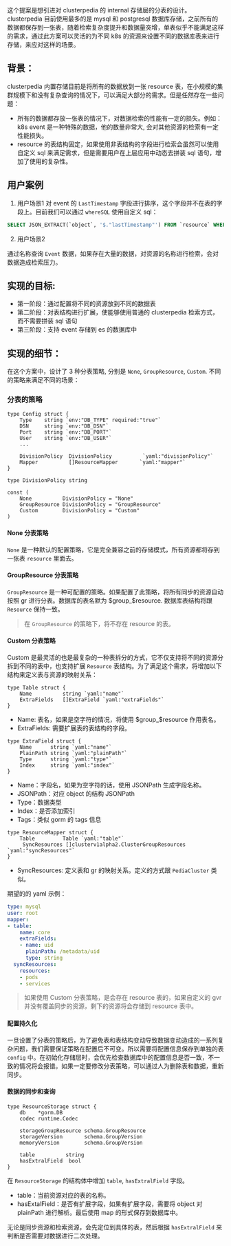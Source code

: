 这个提案是想引进对 clusterpedia 的 internal 存储层的分表的设计。clusterpedia 目前使用最多的是 mysql 和 postgresql 数据库存储，之前所有的数据都保存到一张表，随着检索复杂度提升和数据量突增，单表似乎不能满足这样的需求，通过此方案可以灵活的为不同 k8s 的资源来设置不同的数据库表来进行存储，来应对这样的场景。

## 背景：
clusterpedia 内置存储目前是将所有的数据放到一张 resource 表，在小规模的集群规模下和没有复杂查询的情况下，可以满足大部分的需求。但是任然存在一些问题：

* 所有的数据都存放一张表的情况下，对数据检索的性能有一定的损失。例如：k8s event 是一种特殊的数据，他的数量非常大, 会对其他资源的检索有一定性能损失。
* resource 的表结构固定，如果使用非表结构的字段进行检索会虽然可以使用自定义 sql 来满足需求，但是需要用户在上层应用中动态去拼装 sql 语句，增加了使用的复杂性。

## 用户案例

1. 用户场景1
对 event 的 `LastTimestamp` 字段进行排序，这个字段并不在表的字段上。目前我们可以通过 `whereSQL` 使用自定义 sql：

```sql
SELECT JSON_EXTRACT(`object`, '$."lastTimestamp"') FROM `resource` WHERE `group` = '' AND `resource` = 'events' AND `version` = 'v1' AND cluster = 'cluster1' ORDER BY JSON_EXTRACT(`object`, '$."lastTimestamp"')
```

2. 用户场景2

通过名称查询 `Event` 数据，如果存在大量的数据，对资源的名称进行检索，会对数据造成检索压力。

## 实现的目标:

* 第一阶段：通过配置将不同的资源放到不同的数据表
* 第二阶段：对表结构进行扩展，使能够使用普通的 clusterpedia 检索方式，而不需要拼装 sql 语句
* 第三阶段：支持 event 存储到 es 的数据库中

## 实现的细节：

在这个方案中，设计了 3 种分表策略, 分别是 `None`, `GroupResource`, `Custom`. 不同的策略来满足不同的场景：

### 分表的策略

```golang
type Config struct {
	Type    string `env:"DB_TYPE" required:"true"`
	DSN     string `env:"DB_DSN"`
	Port    string `env:"DB_PORT"`
	User    string `env:"DB_USER"`
	...

	DivisionPolicy  DivisionPolicy          `yaml:"divisionPolicy"`
	Mapper          []ResourceMapper       `yaml:"mapper"`
}

type DivisionPolicy string

const (
	None          DivisionPolicy = "None"
	GroupResource DivisionPolicy = "GroupResource"
	Custom        DivisionPolicy = "Custom"
)
```

#### None 分表策略

`None` 是一种默认的配置策略，它是完全兼容之前的存储模式，所有资源都将存到一张表 `resource` 里面去。

#### GroupResource 分表策略

`GroupResource` 是一种可配置的策略。如果配置了此策略，将所有同步的资源自动按照 gr 进行分表。数据库的表名默为 $group_$resource. 数据库表结构将跟 `Resource` 保持一致。

> 在 `GroupResource` 的策略下，将不存在 resource 的表。

#### Custom 分表策略

Custom 是最灵活的也是最复杂的一种表拆分的方式，它不仅支持将不同的资源分拆到不同的表中，也支持扩展 `Resource` 表结构。为了满足这个需求，将增加以下结构来定义表与资源的映射关系：

```golang
type Table struct {
	Name          string `yaml:"name"`
	ExtraFields   []ExtraField `yaml:"extraFields"`
}
```

* Name: 表名，如果是空字符的情况，将使用 $group_$resource 作用表名。
* ExtraFields: 需要扩展表的表结构的字段。

```golang
type ExtraField struct {
	Name      string `yaml:"name"`
	PlainPath string `yaml:"plainPath"`
	Type      string `yaml:"type"`
	Index     string `yaml:"index"`
}
```

* Name：字段名，如果为空字符的话，使用 JSONPath 生成字段名称。
* JSONPath：对应 object 的结构 JSONPath
* Type：数据类型
* Index：是否添加索引
* Tags：类似 gorm 的 tags 信息

```golang
type ResourceMapper struct {
	Table         Table `yaml:"table"`
     SyncResources []clusterv1alpha2.ClusterGroupResources `yaml:"syncResources"`
}
```

* SyncResources: 定义表和 gr 的映射关系。定义的方式跟 `PediaCluster` 类似。

期望的的 yaml 示例：

```yaml
type: mysql
user: root
mapper:
- table:
    name: core
    extraFields:
    - name: uid
      plainPath: /metadata/uid
      type: string
  syncResources:
    resources:
    - pods
    - services
```

> 如果使用 Custom 分表策略，是会存在 resource 表的，如果自定义的 gvr 并没有覆盖同步的资源，剩下的资源将会存储到 resource 表中。

#### 配置持久化

一旦设置了分表的策略后，为了避免表和表结构变动导致数据变动造成的一系列复杂问题，我们需要保证策略在配置后不可变。所以需要将配置信息保存到单独的表 `config` 中。在初始化存储层时，会优先检查数据库中的配置信息是否一致，不一致的情况将会报错。如果一定要修改分表策略，可以通过人为删除表和数据，重新同步。

#### 数据的同步和查询

```golang
type ResourceStorage struct {
	db    *gorm.DB
	codec runtime.Codec

	storageGroupResource schema.GroupResource
	storageVersion       schema.GroupVersion
	memoryVersion        schema.GroupVersion

	table          string
	hasExtralField  bool
}
```

在 `ResourceStorage` 的结构体中增加 `table`, `hasExtralField` 字段。

* table：当前资源对应的表的名称。
* hasExtalField：是否有扩展字段，如果有扩展字段，需要将 object 对 plainPath 进行解析。最后使用 map 的形式保存到数据库中。

无论是同步资源和检索资源，会先定位到具体的表，然后根据 `hasExtralField` 来判断是否需要对数据进行二次处理。
